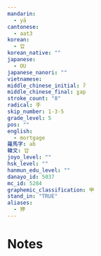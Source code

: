 ```yaml
---
mandarin:
  - yā
cantonese:
  - aat3
korean:
  - 압
korean_native: ""
japanese:
  - OU
japanese_nanori: ""
vietnamese:
middle_chinese_initial: ʔ
middle_chinese_final: ɣap
stroke_count: "8"
radical: 手
skip_number: 1-3-5
grade_level: 5
pos: ""
english:
  - mortgage
羅馬字: ab
韓文: 압
joyo_level: ""
hsk_level: ""
hanmun_edu_level: ""
danayo_id: 5037
mc_id: 5284
graphemic_classification: 甲
stand_in: "TRUE"
aliases:
  - 狎
---
```


# Notes
